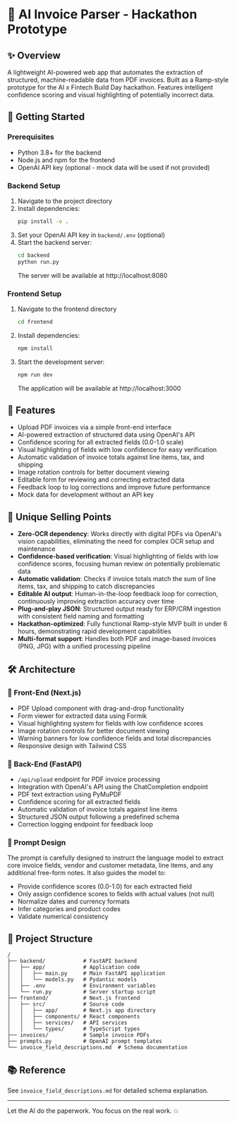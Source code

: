 # 🧠 AI Invoice Parser - Hackathon Prototype

## ✨ Overview
A lightweight AI-powered web app that automates the extraction of structured, machine-readable data from PDF invoices. Built as a Ramp-style prototype for the AI x Fintech Build Day hackathon. Features intelligent confidence scoring and visual highlighting of potentially incorrect data.

## 🚀 Getting Started

### Prerequisites
- Python 3.8+ for the backend
- Node.js and npm for the frontend
- OpenAI API key (optional - mock data will be used if not provided)

### Backend Setup
1. Navigate to the project directory
2. Install dependencies:
   ```bash
   pip install -e .
   ```
3. Set your OpenAI API key in `backend/.env` (optional)
4. Start the backend server:
   ```bash
   cd backend
   python run.py
   ```
   The server will be available at http://localhost:8080

### Frontend Setup
1. Navigate to the frontend directory
   ```bash
   cd frontend
   ```
2. Install dependencies:
   ```bash
   npm install
   ```
3. Start the development server:
   ```bash
   npm run dev
   ```
   The application will be available at http://localhost:3000

## 🌟 Features
- Upload PDF invoices via a simple front-end interface
- AI-powered extraction of structured data using OpenAI's API
- Confidence scoring for all extracted fields (0.0-1.0 scale)
- Visual highlighting of fields with low confidence for easy verification
- Automatic validation of invoice totals against line items, tax, and shipping
- Image rotation controls for better document viewing
- Editable form for reviewing and correcting extracted data
- Feedback loop to log corrections and improve future performance
- Mock data for development without an API key

## 🔑 Unique Selling Points
- **Zero-OCR dependency**: Works directly with digital PDFs via OpenAI's vision capabilities, eliminating the need for complex OCR setup and maintenance
- **Confidence-based verification**: Visual highlighting of fields with low confidence scores, focusing human review on potentially problematic data
- **Automatic validation**: Checks if invoice totals match the sum of line items, tax, and shipping to catch discrepancies
- **Editable AI output**: Human-in-the-loop feedback loop for correction, continuously improving extraction accuracy over time
- **Plug-and-play JSON**: Structured output ready for ERP/CRM ingestion with consistent field naming and formatting
- **Hackathon-optimized**: Fully functional Ramp-style MVP built in under 6 hours, demonstrating rapid development capabilities
- **Multi-format support**: Handles both PDF and image-based invoices (PNG, JPG) with a unified processing pipeline

## 🛠️ Architecture

### 🔹 Front-End (Next.js)
- PDF Upload component with drag-and-drop functionality
- Form viewer for extracted data using Formik
- Visual highlighting system for fields with low confidence scores
- Image rotation controls for better document viewing
- Warning banners for low confidence fields and total discrepancies
- Responsive design with Tailwind CSS

### 🔹 Back-End (FastAPI)
- `/api/upload` endpoint for PDF invoice processing
- Integration with OpenAI's API using the ChatCompletion endpoint
- PDF text extraction using PyMuPDF
- Confidence scoring for all extracted fields
- Automatic validation of invoice totals against line items
- Structured JSON output following a predefined schema
- Correction logging endpoint for feedback loop

### 🔹 Prompt Design
The prompt is carefully designed to instruct the language model to extract core invoice fields, vendor and customer metadata, line items, and any additional free-form notes. It also guides the model to:
- Provide confidence scores (0.0-1.0) for each extracted field
- Only assign confidence scores to fields with actual values (not null)
- Normalize dates and currency formats
- Infer categories and product codes
- Validate numerical consistency

## 📁 Project Structure
```
/
├── backend/            # FastAPI backend
│   ├── app/            # Application code
│   │   ├── main.py     # Main FastAPI application
│   │   └── models.py   # Pydantic models
│   ├── .env            # Environment variables
│   └── run.py          # Server startup script
├── frontend/           # Next.js frontend
│   ├── src/            # Source code
│   │   ├── app/        # Next.js app directory
│   │   ├── components/ # React components
│   │   ├── services/   # API services
│   │   └── types/      # TypeScript types
├── invoices/           # Sample invoice PDFs
├── prompts.py          # OpenAI prompt templates
└── invoice_field_descriptions.md  # Schema documentation
```

## 📚 Reference
See `invoice_field_descriptions.md` for detailed schema explanation.

---

Let the AI do the paperwork. You focus on the real work. 💥
